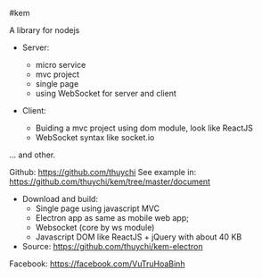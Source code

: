 #kem

A library for nodejs

* Server:
	- micro service
	- mvc project
	- single page
	- using WebSocket for server and client


* Client:
	- Buiding a mvc project using dom module, look like ReactJS
	- WebSocket syntax like socket.io

... and other.

Github: https://github.com/thuychi
See example in: https://github.com/thuychi/kem/tree/master/document


* Download and build:
	- Single page using javascript MVC
	- Electron app as same as mobile web app;
	- Websocket (core by ws module)
	- Javascript DOM like ReactJS + jQuery with about 40 KB
* Source: https://github.com/thuychi/kem-electron


Facebook: https://facebook.com/VuTruHoaBinh

